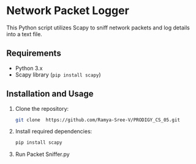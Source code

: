 # Network Packet Logger

This Python script utilizes Scapy to sniff network packets and log details into a text file.

## Requirements

- Python 3.x
- Scapy library (`pip install scapy`)

## Installation and Usage

1. Clone the repository:
   ```bash
   git clone  https://github.com/Ramya-Sree-V/PRODIGY_CS_05.git
   ```
2. Install required dependencies:
   ```bash
   pip install scapy
   ```
3. Run Packet Sniffer.py
